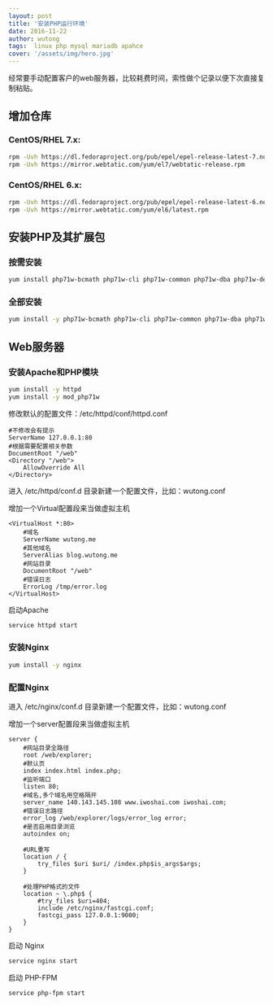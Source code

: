 ```yaml
---
layout: post
title: '安装PHP运行环境'
date: 2016-11-22
author: wutong
tags:  linux php mysql mariadb apahce
cover: '/assets/img/hero.jpg'
---
```


经常要手动配置客户的web服务器，比较耗费时间，索性做个记录以便下次直接复制粘贴。


## 增加仓库

### CentOS/RHEL 7.x:

```bash
rpm -Uvh https://dl.fedoraproject.org/pub/epel/epel-release-latest-7.noarch.rpm
rpm -Uvh https://mirror.webtatic.com/yum/el7/webtatic-release.rpm
```

### CentOS/RHEL 6.x:

```bash
rpm -Uvh https://dl.fedoraproject.org/pub/epel/epel-release-latest-6.noarch.rpm
rpm -Uvh https://mirror.webtatic.com/yum/el6/latest.rpm
```

## 安装PHP及其扩展包

### 按需安装

```bash
yum install php71w-bcmath php71w-cli php71w-common php71w-dba php71w-devel php71w-embedded php71w-enchant php71w-fpm php71w-gd php71w-imap php71w-interbase php71w-intl php71w-ldap php71w-mbstring php71w-mcrypt php71w-mysqlnd php71w-odbc php71w-opcache php71w-pdo php71w-pdo_dblib php71w-pear php71w-pecl-apcu php71w-pecl-apcu-devel php71w-pecl-geoip php71w-pecl-igbinary php71w-pecl-igbinary-devel php71w-pecl-imagick php71w-pecl-imagick-devel php71w-pecl-memcached php71w-pecl-mongodb php71w-pecl-redis  php71w-pgsql php71w-process php71w-pspell php71w-recode php71w-snmp php71w-soap php71w-tidy php71w-xml php71w-xmlrpc
```

### 全部安装

```bash
yum install -y php71w-bcmath php71w-cli php71w-common php71w-dba php71w-devel php71w-embedded php71w-enchant php71w-fpm php71w-gd php71w-imap php71w-interbase php71w-intl php71w-ldap php71w-mbstring php71w-mcrypt php71w-mysql php71w-mysqlnd php71w-odbc php71w-opcache php71w-pdo php71w-pdo_dblib php71w-pear php71w-pecl-apcu php71w-pecl-apcu-devel php71w-pecl-geoip php71w-pecl-igbinary php71w-pecl-igbinary-devel php71w-pecl-imagick php71w-pecl-imagick-devel php71w-pecl-memcached php71w-pecl-mongodb php71w-pecl-redis php71w-pecl-xdebug php71w-pgsql php71w-phpdbg php71w-process php71w-pspell php71w-recode php71w-snmp php71w-soap php71w-tidy php71w-xml php71w-xmlrpc
```

## Web服务器

### 安装Apache和PHP模块

```bash
yum install -y httpd
yum install -y mod_php71w
```

修改默认的配置文件：/etc/httpd/conf/httpd.conf

```apacheconf
#不修改会有提示
ServerName 127.0.0.1:80
#根据需要配置相关参数
DocumentRoot "/web"
<Directory "/web">    
    AllowOverride All
</Directory>
```

进入 /etc/httpd/conf.d 目录新建一个配置文件，比如：wutong.conf

增加一个Virtual配置段来当做虚拟主机

```apacheconf
<VirtualHost *:80>
    #域名
    ServerName wutong.me
    #其他域名
    ServerAlias blog.wutong.me
    #网站目录
    DocumentRoot "/web"
    #错误日志
    ErrorLog /tmp/error.log
</VirtualHost>
```

启动Apache

```bash
service httpd start
```


### 安装Nginx 

```bash
yum install -y nginx
```

### 配置Nginx

进入 /etc/nginx/conf.d 目录新建一个配置文件，比如：wutong.conf

增加一个server配置段来当做虚拟主机

```nginx
server {
    #网站目录全路径
    root /web/explorer;
    #默认页
    index index.html index.php;
    #监听端口
    listen 80;
    #域名,多个域名用空格隔开
    server_name 140.143.145.108 www.iwoshai.com iwoshai.com;
    #错误日志路径
    error_log /web/explorer/logs/error_log error;
    #是否启用目录浏览
    autoindex on;

    #URL重写
    location / {
        try_files $uri $uri/ /index.php$is_args$args;
    }

    #处理PHP格式的文件
    location ~ \.php$ {
        #try_files $uri=404;
        include /etc/nginx/fastcgi.conf;
        fastcgi_pass 127.0.0.1:9000;
    }
}
```

启动 Nginx

```bash
service nginx start
```

启动 PHP-FPM

```bash
service php-fpm start
```